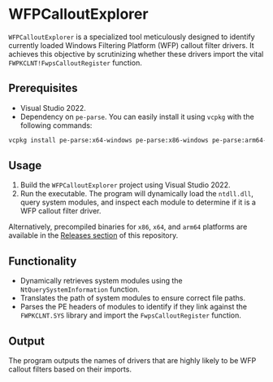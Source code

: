 # WFPCalloutExplorer

`WFPCalloutExplorer` is a specialized tool meticulously designed to identify currently loaded Windows Filtering Platform (WFP) callout filter drivers. It achieves this objective by scrutinizing whether these drivers import the vital `FWPKCLNT!FwpsCalloutRegister` function.

## Prerequisites

- Visual Studio 2022.
- Dependency on `pe-parse`. You can easily install it using `vcpkg` with the following commands:

```bash
vcpkg install pe-parse:x64-windows pe-parse:x86-windows pe-parse:arm64-windows pe-parse:x64-windows-static pe-parse:x86-windows-static pe-parse:arm64-windows-static
```

## Usage

1. Build the `WFPCalloutExplorer` project using Visual Studio 2022.
2. Run the executable. The program will dynamically load the `ntdll.dll`, query system modules, and inspect each module to determine if it is a WFP callout filter driver.

Alternatively, precompiled binaries for `x86`, `x64`, and `arm64` platforms are available in the [Releases section](https://github.com/wiresock/WFPCalloutExplorer/releases) of this repository.

## Functionality

- Dynamically retrieves system modules using the `NtQuerySystemInformation` function.
- Translates the path of system modules to ensure correct file paths.
- Parses the PE headers of modules to identify if they link against the `FWPKCLNT.SYS` library and import the `FwpsCalloutRegister` function.

## Output

The program outputs the names of drivers that are highly likely to be WFP callout filters based on their imports.
